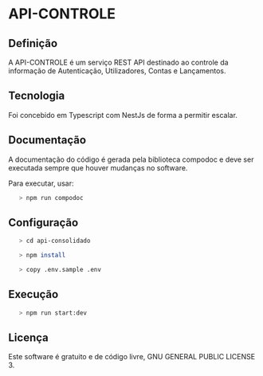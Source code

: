 
# API-CONTROLE


## Definição

A API-CONTROLE é um serviço REST API destinado ao controle da informação de Autenticação, Utilizadores, Contas e Lançamentos.


## Tecnologia

Foi concebido em Typescript com NestJs de forma a permitir escalar.


## Documentação

A documentação do código é gerada pela biblioteca compodoc e deve ser executada sempre que houver mudanças no software.

Para executar, usar:

``` bash
   > npm run compodoc
```


## Configuração

```bash
   > cd api-consolidado

   > npm install

   > copy .env.sample .env  
```


## Execução

``` bash 
   > npm run start:dev
```


## Licença

Este software é gratuito e de código livre, GNU GENERAL PUBLIC LICENSE 3.